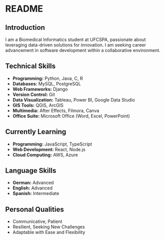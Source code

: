 # README

## Introduction

I am a Biomedical Informatics student at UFCSPA, passionate about leveraging data-driven solutions for innovation. I am seeking career advancement in software development within a collaborative environment.

## Technical Skills

- **Programming:** Python, Java, C, R
- **Databases:** MySQL, PostgreSQL
- **Web Frameworks:** Django
- **Version Control:** Git
- **Data Visualization:** Tableau, Power BI, Google Data Studio
- **GIS Tools:** QGIS, ArcGIS
- **Multimedia:** After Effects, Filmora, Canva
- **Office Suite:** Microsoft Office (Word, Excel, PowerPoint)

## Currently Learning

- **Programming:** JavaScript, TypeScript
- **Web Development:** React, Node.js
- **Cloud Computing:** AWS, Azure

## Language Skills

- **German:** Advanced
- **English:** Advanced
- **Spanish:** Intermediate

## Personal Qualities

- Communicative, Patient
- Resilient, Seeking New Challenges
- Adaptable with Ease and Flexibility



<!--
**caiofoti/caiofoti** is a ✨ _special_ ✨ repository because its `README.md` (this file) appears on your GitHub profile.

Here are some ideas to get you started:

- 🔭 I’m currently working on ...
- 🌱 I’m currently learning ...
- 👯 I’m looking to collaborate on ...
- 🤔 I’m looking for help with ...
- 💬 Ask me about ...
- 📫 How to reach me: ...
- 😄 Pronouns: ...
- ⚡ Fun fact: ...
-->
